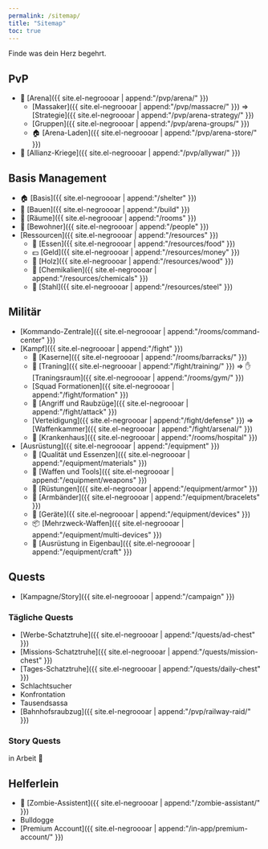 ```yaml
---
permalink: /sitemap/
title: "Sitemap"
toc: true
---
```


Finde was dein Herz begehrt.

## PvP

* :crown: [Arena]({{ site.el-negroooar | append:"/pvp/arena/" }})
  * [Massaker]({{ site.el-negroooar | append:"/pvp/massacre/" }}) &rArr; [Strategie]({{ site.el-negroooar | append:"/pvp/arena-strategy/" }})
  * [Gruppen]({{ site.el-negroooar | append:"/pvp/arena-groups/" }})
  * :house: [Arena-Laden]({{ site.el-negroooar | append:"/pvp/arena-store/" }})
* :circus_tent: [Allianz-Kriege]({{ site.el-negroooar | append:"/pvp/allywar/" }})

## Basis Management

* :house: [Basis]({{ site.el-negroooar | append:"/shelter" }})
* :construction: [Bauen]({{ site.el-negroooar | append:"/build" }})
* :door: [Räume]({{ site.el-negroooar | append:"/rooms" }})
* :couple: [Bewohner]({{ site.el-negroooar | append:"/people" }})
* [Ressourcen]({{ site.el-negroooar | append:"/resources" }})
  * :hamburger: [Essen]({{ site.el-negroooar | append:"/resources/food" }})
  * :dollar: [Geld]({{ site.el-negroooar | append:"/resources/money" }})
  * :door: [Holz]({{ site.el-negroooar | append:"/resources/wood" }})
  * :pill: [Chemikalien]({{ site.el-negroooar | append:"/resources/chemicals" }})
  * :wrench: [Stahl]({{ site.el-negroooar | append:"/resources/steel" }})

## Militär

* [Kommando-Zentrale]({{ site.el-negroooar | append:"/rooms/command-center" }})
* [Kampf]({{ site.el-negroooar | append:"/fight" }})
  * :european_castle: [Kaserne]({{ site.el-negroooar | append:"/rooms/barracks/" }})
  * :muscle: [Traning]({{ site.el-negroooar | append:"/fight/training/" }}) &rArr; :hand: [Traningsraum]({{ site.el-negroooar | append:"/rooms/gym/" }})
  * [Squad Formationen]({{ site.el-negroooar | append:"/fight/formation" }})
  * :punch: [Angriff und Raubzüge]({{ site.el-negroooar | append:"/fight/attack" }})
  * [Verteidigung]({{ site.el-negroooar | append:"/fight/defense" }}) &rArr; [Waffenkammer]({{ site.el-negroooar | append:"/fight/arsenal/" }})
  * :hospital: [Krankenhaus]({{ site.el-negroooar | append:"/rooms/hospital" }})
* [Ausrüstung]({{ site.el-negroooar | append:"/equipment" }})
  * :gift_heart: [Qualität und Essenzen]({{ site.el-negroooar | append:"/equipment/materials" }})
  * :gun: [Waffen und Tools]({{ site.el-negroooar | append:"/equipment/weapons" }})
  * :shirt: [Rüstungen]({{ site.el-negroooar | append:"/equipment/armor" }})
  * :ring: [Armbänder]({{ site.el-negroooar | append:"/equipment/bracelets" }})
  * :iphone: [Geräte]({{ site.el-negroooar | append:"/equipment/devices" }})
  * :package: [Mehrzweck-Waffen]({{ site.el-negroooar | append:"/equipment/multi-devices" }})
  * :hammer: [Ausrüstung in Eigenbau]({{ site.el-negroooar | append:"/equipment/craft" }})

## Quests

* [Kampagne/Story]({{ site.el-negroooar | append:"/campaign" }})

### Tägliche Quests

* [Werbe-Schatztruhe]({{ site.el-negroooar | append:"/quests/ad-chest" }})
* [Missions-Schatztruhe]({{ site.el-negroooar | append:"/quests/mission-chest" }})
* [Tages-Schatztruhe]({{ site.el-negroooar | append:"/quests/daily-chest" }})
* Schlachtsucher
* Konfrontation
* Tausendsassa
* [Bahnhofsraubzug]({{ site.el-negroooar | append:"/pvp/railway-raid/" }})

### Story Quests

in Arbeit :construction:

## Helferlein

* :japanese_goblin: [Zombie-Assistent]({{ site.el-negroooar | append:"/zombie-assistant/" }})
* Bulldogge
* [Premium Account]({{ site.el-negroooar | append:"/in-app/premium-account/" }})
